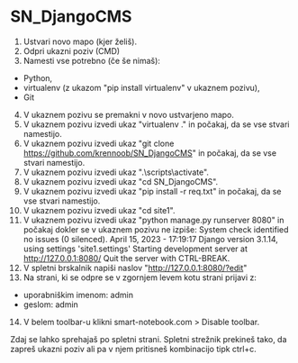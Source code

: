 # SN_DjangoCMS
1. Ustvari novo mapo (kjer želiš).
2. Odpri ukazni poziv (CMD)
3. Namesti vse potrebno (če še nimaš):
  - Python,
  - virtualenv (z ukazom "pip install virtualenv" v ukaznem pozivu),
  - Git
4. V ukaznem pozivu se premakni v novo ustvarjeno mapo.
5. V ukaznem pozivu izvedi ukaz "virtualenv ." in počakaj, da se vse stvari namestijo.
6. V ukaznem pozivu izvedi ukaz "git clone https://github.com/krennoob/SN_DjangoCMS" in počakaj, da se vse stvari namestijo.
7. V ukaznem pozivu izvedi ukaz ".\scripts\activate".
8. V ukaznem pozivu izvedi ukaz "cd SN_DjangoCMS".
9. V ukaznem pozivu izvedi ukaz "pip install -r req.txt" in počakaj, da se vse stvari namestijo.
10. V ukaznem pozivu izvedi ukaz "cd site1".
11. V ukaznem pozivu izvedi ukaz "python manage.py runserver 8080" in počakaj dokler se v ukaznem pozivu ne izpiše:
  System check identified no issues (0 silenced).
  April 15, 2023 - 17:19:17
  Django version 3.1.14, using settings 'site1.settings'
  Starting development server at http://127.0.0.1:8080/
  Quit the server with CTRL-BREAK.
12. V spletni brskalnik napiši naslov "http://127.0.0.1:8080/?edit"
13. Na strani, ki se odpre se v zgornjem levem kotu strani prijavi z:
  - uporabniškim imenom: admin
  - geslom: admin
14. V belem toolbar-u klikni smart-notebook.com > Disable toolbar.

Zdaj se lahko sprehajaš po spletni strani.
Spletni strežnik prekineš tako, da zapreš ukazni poziv ali pa v njem pritisneš kombinacijo tipk ctrl+c.
